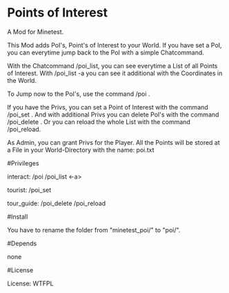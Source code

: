 # Points of Interest

A Mod for Minetest.

This Mod adds PoI's, Point's of Interest to your World.
If you have set a PoI, you can everytime jump back to the PoI with a simple Chatcommand.

With the Chatcommand /poi_list, you can see everytime a List of all Points of Interest.
With /poi_list -a you can see it additional with the Coordinates in the World.

To Jump now to the PoI's, use the command /poi <Name>.

If you have the Privs, you can set a Point of Interest with the command /poi_set <Name>.
And with additional Privs you can delete PoI's with the command /poi_delete <Name>.
Or you can reload the whole List with the command /poi_reload. 

As Admin, you can grant Privs for the Player.
All the Points will be stored at a File in your World-Directory with the name: poi.txt

#Privileges

interact:
/poi <name>
/poi_list <-a>

tourist:
/poi_set <name>

tour_guide:
/poi_delete <name>
/poi_reload


#Install

You have to rename the folder from "minetest_poi/" to "poi/".

#Depends

none

#License

License: WTFPL
